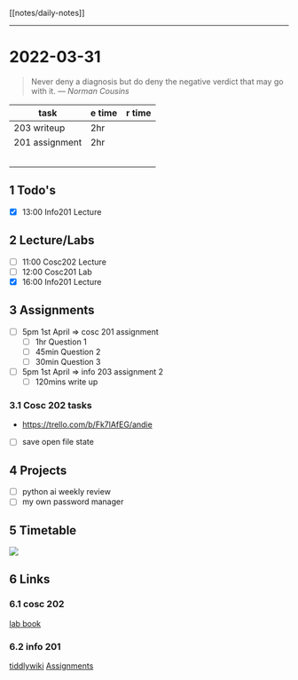 [[notes/daily-notes]]

---

# 2022-03-31
> Never deny a diagnosis but do deny the negative verdict that may go with it.
> — <cite>Norman Cousins</cite>

| task                     | e time | r time |
| ------------------------ | ------ | ------ |
| 203 writeup              | 2hr    |        |
| 201 assignment           | 2hr    |        |
|                          |        |        |
|                          |        |        |
|                          |        |        |
|                          |        |        |
|                          |        |        |
## 1 Todo's
- [x] 13:00 Info201 Lecture

## 2 Lecture/Labs
- [ ] 11:00 Cosc202 Lecture
- [ ] 12:00 Cosc201 Lab
- [x] 16:00 Info201 Lecture

## 3 Assignments
- [ ] 5pm 1st April       ⇒ cosc 201 assignment
	- [ ] 1hr Question 1
	- [ ] 45min Question 2
	- [ ] 30min Question 3
- [ ] 5pm 1st April       ⇒ info 203 assignment 2
	- [ ] 120mins write up
	
### 3.1 Cosc 202 tasks
- https://trello.com/b/Fk7lAfEG/andie

- [ ] save open file state

## 4 Projects
- [ ] python ai weekly review
- [ ] my own password manager
## 5 Timetable
![](https://i.imgur.com/86a1hDy.png)


## 6 Links
### 6.1 cosc 202 
[lab book](https://cosc202.cspages.otago.ac.nz/lab-book/COSC202LabBook.pdf)

### 6.2 info 201
[tiddlywiki](https://isgb.otago.ac.nz/infosci/INFO201/labs_release/raw/master/output/info201_labs.html#)
[Assignments](https://isgb.otago.ac.nz/info201/shared/assignments_release/raw/master/output/INFO201_Assignments.html)



